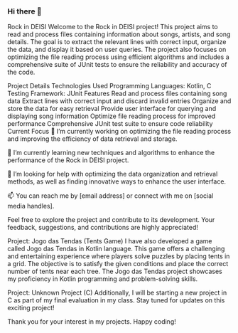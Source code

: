 ### Hi there 👋
Rock in DEISI
Welcome to the Rock in DEISI project! This project aims to read and process files containing information about songs, artists, and song details. The goal is to extract the relevant lines with correct input, organize the data, and display it based on user queries. The project also focuses on optimizing the file reading process using efficient algorithms and includes a comprehensive suite of JUnit tests to ensure the reliability and accuracy of the code.

Project Details
Technologies Used
Programming Languages: Kotlin, C
Testing Framework: JUnit
Features
Read and process files containing song data
Extract lines with correct input and discard invalid entries
Organize and store the data for easy retrieval
Provide user interface for querying and displaying song information
Optimize file reading process for improved performance
Comprehensive JUnit test suite to ensure code reliability
Current Focus
🔭 I’m currently working on optimizing the file reading process and improving the efficiency of data retrieval and storage.

🌱 I’m currently learning new techniques and algorithms to enhance the performance of the Rock in DEISI project.

🤔 I’m looking for help with optimizing the data organization and retrieval methods, as well as finding innovative ways to enhance the user interface.

📫 You can reach me by [email address] or connect with me on [social media handles].

Feel free to explore the project and contribute to its development. Your feedback, suggestions, and contributions are highly appreciated!

Project: Jogo das Tendas (Tents Game)
I have also developed a game called Jogo das Tendas in Kotlin language. This game offers a challenging and entertaining experience where players solve puzzles by placing tents in a grid. The objective is to satisfy the given conditions and place the correct number of tents near each tree. The Jogo das Tendas project showcases my proficiency in Kotlin programming and problem-solving skills.

Project: Unknown Project (C)
Additionally, I will be starting a new project in C as part of my final evaluation in my class. Stay tuned for updates on this exciting project!

Thank you for your interest in my projects. Happy coding!
<!--
**NOG-NVG/NOG-NVG** is a ✨ _special_ ✨ repository because its `README.md` (this file) appears on your GitHub profile.

Here are some ideas to get you started:

- 🔭 I’m currently working on ...
- 🌱 I’m currently learning ...
- 👯 I’m looking to collaborate on ...
- 🤔 I’m looking for help with ...
- 💬 Ask me about ...
- 📫 How to reach me: ...
- 😄 Pronouns: ...
- ⚡ Fun fact: ...
-->
